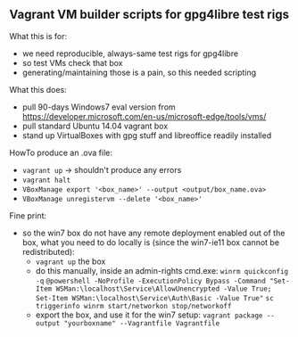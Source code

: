 ## Vagrant VM builder scripts for gpg4libre test rigs

What this is for:

* we need reproducible, always-same test rigs for gpg4libre
* so test VMs check that box
* generating/maintaining those is a pain, so this needed scripting

What this does:

* pull 90-days Windows7 eval version from
  https://developer.microsoft.com/en-us/microsoft-edge/tools/vms/
* pull standard Ubuntu 14.04 vagrant box
* stand up VirtualBoxes with gpg stuff and libreoffice readily
  installed

HowTo produce an .ova file:

* `vagrant up` -> shouldn't produce any errors
* `vagrant halt`
* `VBoxManage export '<box_name>' --output <output/box_name.ova>`
* `VBoxManage unregistervm --delete '<box_name>'`


Fine print:

* so the win7 box do not have any remote deployment enabled out of the
  box, what you need to do locally is (since the win7-ie11 box cannot
  be redistributed):
  * `vagrant up` the box
  * do this manually, inside an admin-rights cmd.exe:
    `winrm quickconfig -q`
    `@powershell -NoProfile -ExecutionPolicy Bypass -Command "Set-Item WSMan:\localhost\Service\AllowUnencrypted -Value True; Set-Item WSMan:\localhost\Service\Auth\Basic -Value True"`
    `sc triggerinfo winrm start/networkon stop/networkoff`
  * export the box, and use it for the win7 setup:
    `vagrant package --output "yourboxname" --Vagrantfile Vagrantfile`
